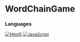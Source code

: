 # WordChainGame

### Languages
[![Html5](https://img.shields.io/badge/html5-black?style=for-the-badge&logo=html5)]([https://github.com/wervlad](https://github.com/parkgeounyoung/WordChainGame/tree/main))
[![JavaScript](https://img.shields.io/badge/javascript-black?style=for-the-badge&logo=javascript)]([https://github.com/wervlad](https://github.com/parkgeounyoung/WordChainGame/tree/main))

